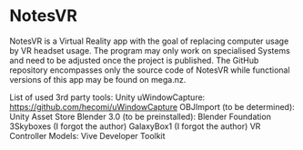 # NotesVR
 NotesVR is a Virtual Reality app with the goal of replacing computer usage by VR headset usage.
 The program may only work on specialised Systems and need to be adjusted once the project is published.
 The GitHub repository encompasses only the source code of NotesVR while functional versions of this app may be found on mega.nz.

 List of used 3rd party tools:
 Unity
 uWindowCapture: https://github.com/hecomi/uWindowCapture
 OBJImport (to be determined): Unity Asset Store
 Blender 3.0 (to be preinstalled): Blender Foundation
 3Skyboxes (I forgot the author)
 GalaxyBox1 (I forgot the author)
 VR Controller Models: Vive Developer Toolkit